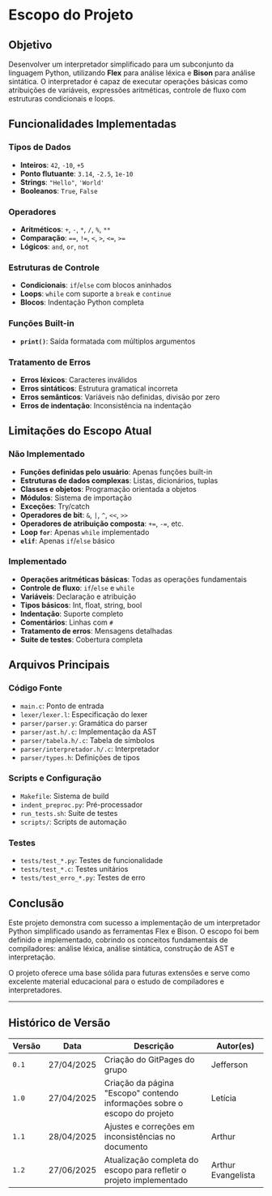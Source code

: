 # Escopo do Projeto

## Objetivo

Desenvolver um interpretador simplificado para um subconjunto da linguagem Python, utilizando **Flex** para análise léxica e **Bison** para análise sintática. O interpretador é capaz de executar operações básicas como atribuições de variáveis, expressões aritméticas, controle de fluxo com estruturas condicionais e loops.

## Funcionalidades Implementadas

### Tipos de Dados
- **Inteiros**: `42`, `-10`, `+5`
- **Ponto flutuante**: `3.14`, `-2.5`, `1e-10`
- **Strings**: `"Hello"`, `'World'`
- **Booleanos**: `True`, `False`

### Operadores
- **Aritméticos**: `+`, `-`, `*`, `/`, `%`, `**`
- **Comparação**: `==`, `!=`, `<`, `>`, `<=`, `>=`
- **Lógicos**: `and`, `or`, `not`

### Estruturas de Controle
- **Condicionais**: `if`/`else` com blocos aninhados
- **Loops**: `while` com suporte a `break` e `continue`
- **Blocos**: Indentação Python completa

### Funções Built-in
- **`print()`**: Saída formatada com múltiplos argumentos

### Tratamento de Erros
- **Erros léxicos**: Caracteres inválidos
- **Erros sintáticos**: Estrutura gramatical incorreta
- **Erros semânticos**: Variáveis não definidas, divisão por zero
- **Erros de indentação**: Inconsistência na indentação


## Limitações do Escopo Atual

### Não Implementado
- **Funções definidas pelo usuário**: Apenas funções built-in
- **Estruturas de dados complexas**: Listas, dicionários, tuplas
- **Classes e objetos**: Programação orientada a objetos
- **Módulos**: Sistema de importação
- **Exceções**: Try/catch
- **Operadores de bit**: `&`, `|`, `^`, `<<`, `>>`
- **Operadores de atribuição composta**: `+=`, `-=`, etc.
- **Loop `for`**: Apenas `while` implementado
- **`elif`**: Apenas `if`/`else` básico

### Implementado
- **Operações aritméticas básicas**: Todas as operações fundamentais
- **Controle de fluxo**: `if`/`else` e `while`
- **Variáveis**: Declaração e atribuição
- **Tipos básicos**: Int, float, string, bool
- **Indentação**: Suporte completo
- **Comentários**: Linhas com `#`
- **Tratamento de erros**: Mensagens detalhadas
- **Suite de testes**: Cobertura completa

## Arquivos Principais

### Código Fonte
- `main.c`: Ponto de entrada
- `lexer/lexer.l`: Especificação do lexer
- `parser/parser.y`: Gramática do parser
- `parser/ast.h/.c`: Implementação da AST
- `parser/tabela.h/.c`: Tabela de símbolos
- `parser/interpretador.h/.c`: Interpretador
- `parser/types.h`: Definições de tipos

### Scripts e Configuração
- `Makefile`: Sistema de build
- `indent_preproc.py`: Pré-processador
- `run_tests.sh`: Suite de testes
- `scripts/`: Scripts de automação

### Testes
- `tests/test_*.py`: Testes de funcionalidade
- `tests/test_*.c`: Testes unitários
- `tests/test_erro_*.py`: Testes de erro


## Conclusão

Este projeto demonstra com sucesso a implementação de um interpretador Python simplificado usando as ferramentas Flex e Bison. O escopo foi bem definido e implementado, cobrindo os conceitos fundamentais de compiladores: análise léxica, análise sintática, construção de AST e interpretação.

O projeto oferece uma base sólida para futuras extensões e serve como excelente material educacional para o estudo de compiladores e interpretadores.

---

## Histórico de Versão

| Versão | Data          | Descrição                          | Autor(es)     |
| ------ | ------------- | ---------------------------------- | ------------- |
| `0.1`  |  27/04/2025 |  Criação do GitPages do grupo | Jefferson |
| `1.0`  |  27/04/2025 |  Criação da página "Escopo" contendo informações sobre o escopo do projeto | Letícia |
| `1.1`  |  28/04/2025 |  Ajustes e correções em inconsistências no documento | Arthur |
| `1.2`  |  27/06/2025 |  Atualização completa do escopo para refletir o projeto implementado | Arthur Evangelista |
